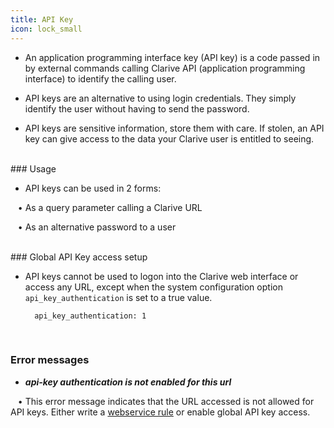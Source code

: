 ```yaml
---
title: API Key
icon: lock_small
---
```


* An application programming interface key (API key) is a code passed in by external commands calling Clarive API (application programming interface) to identify the calling user.

* API keys are an alternative to using login credentials. They simply identify the user without having to send the password. 

* API keys are sensitive information, store them with care. If stolen, an API key can give access to the data your Clarive user is entitled to seeing. 

<br />
### Usage

* API keys can be used in 2 forms: <br />

&nbsp; &nbsp;• As a query parameter calling a Clarive URL <br />

&nbsp; &nbsp;• As an alternative password to a user


<br />
### Global API Key access setup 

* API keys cannot be used to logon into the Clarive web interface or access any URL, except
when the system configuration option `api_key_authentication` is set to a true value. <br />

            
        api_key_authentication: 1


     
<br />

### Error messages

* ***api-key authentication is not enabled for this url*** <br />

&nbsp; &nbsp;• This error message indicates that the URL accessed is not 
allowed for API keys. Either write a [webservice rule](Concepts/webservice)
or enable global API key access.

